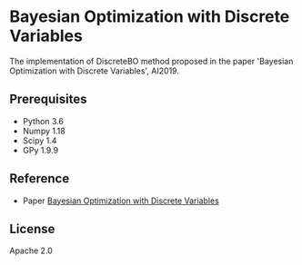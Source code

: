 # Bayesian Optimization with Discrete Variables

The implementation of DiscreteBO method proposed in the paper 'Bayesian Optimization with Discrete Variables', AI2019.

## Prerequisites

- Python 3.6
- Numpy 1.18
- Scipy 1.4
- GPy 1.9.9

## Reference

- Paper [Bayesian Optimization with Discrete Variables](https://link.springer.com/chapter/10.1007/978-3-030-35288-2_38)

## License

Apache 2.0
